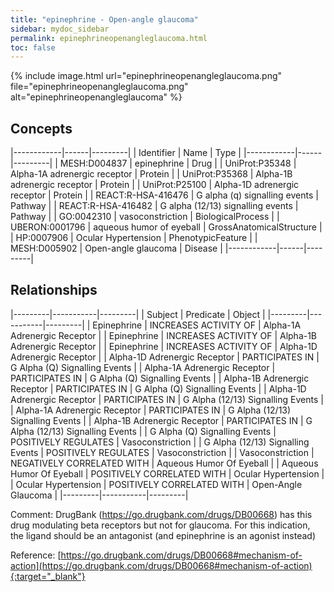 ```yaml
---
title: "epinephrine - Open-angle glaucoma"
sidebar: mydoc_sidebar
permalink: epinephrineopenangleglaucoma.html
toc: false 
---
```


{% include image.html url="epinephrineopenangleglaucoma.png" file="epinephrineopenangleglaucoma.png" alt="epinephrineopenangleglaucoma" %}

## Concepts

|------------|------|---------|
| Identifier | Name | Type    |
|------------|------|---------|
| MESH:D004837 | epinephrine | Drug |
| UniProt:P35348 | Alpha-1A adrenergic receptor | Protein |
| UniProt:P35368 | Alpha-1B adrenergic receptor | Protein |
| UniProt:P25100 | Alpha-1D adrenergic receptor | Protein |
| REACT:R-HSA-416476﻿ | G alpha (q) signalling events | Pathway |
| REACT:R-HSA-416482﻿ | G alpha (12/13) signalling events | Pathway |
| GO:0042310 | vasoconstriction | BiologicalProcess |
| UBERON:0001796 | aqueous humor of eyeball | GrossAnatomicalStructure |
| HP:0007906 | Ocular Hypertension | PhenotypicFeature |
| MESH:D005902 | Open-angle glaucoma | Disease |
|------------|------|---------|

## Relationships

|---------|-----------|---------|
| Subject | Predicate | Object  |
|---------|-----------|---------|
| Epinephrine | INCREASES ACTIVITY OF | Alpha-1A Adrenergic Receptor |
| Epinephrine | INCREASES ACTIVITY OF | Alpha-1B Adrenergic Receptor |
| Epinephrine | INCREASES ACTIVITY OF | Alpha-1D Adrenergic Receptor |
| Alpha-1D Adrenergic Receptor | PARTICIPATES IN | G Alpha (Q) Signalling Events |
| Alpha-1A Adrenergic Receptor | PARTICIPATES IN | G Alpha (Q) Signalling Events |
| Alpha-1B Adrenergic Receptor | PARTICIPATES IN | G Alpha (Q) Signalling Events |
| Alpha-1D Adrenergic Receptor | PARTICIPATES IN | G Alpha (12/13) Signalling Events |
| Alpha-1A Adrenergic Receptor | PARTICIPATES IN | G Alpha (12/13) Signalling Events |
| Alpha-1B Adrenergic Receptor | PARTICIPATES IN | G Alpha (12/13) Signalling Events |
| G Alpha (Q) Signalling Events | POSITIVELY REGULATES | Vasoconstriction |
| G Alpha (12/13) Signalling Events | POSITIVELY REGULATES | Vasoconstriction |
| Vasoconstriction | NEGATIVELY CORRELATED WITH | Aqueous Humor Of Eyeball |
| Aqueous Humor Of Eyeball | POSITIVELY CORRELATED WITH | Ocular Hypertension |
| Ocular Hypertension | POSITIVELY CORRELATED WITH | Open-Angle Glaucoma |
|---------|-----------|---------|

Comment: DrugBank (https://go.drugbank.com/drugs/DB00668) has this drug modulating beta receptors but not for glaucoma. For this indication, the ligand should be an antagonist (and epinephrine is an agonist instead)

Reference: [https://go.drugbank.com/drugs/DB00668#mechanism-of-action](https://go.drugbank.com/drugs/DB00668#mechanism-of-action){:target="_blank"}